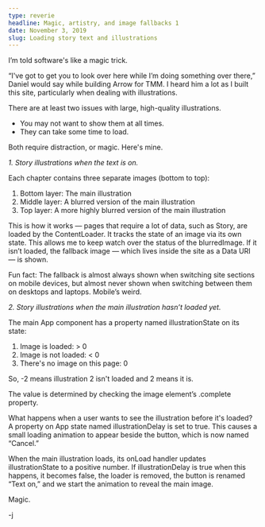 ```yaml
---
type: reverie
headline: Magic, artistry, and image fallbacks 1
date: November 3, 2019
slug: Loading story text and illustrations
---
```


I’m told software's like a magic trick. 

“I've got to get you to look over here while I’m doing something over there,” Daniel would say while building Arrow for TMM. I heard him a lot as I built this site, particularly when dealing with illustrations. 

There are at least two issues with large, high-quality illustrations. 

- You may not want to show them at all times.
- They can take some time to load.

Both require distraction, or magic. Here's mine.

*1. Story illustrations when the text is on.*

Each chapter contains three separate images (bottom to top): 

1. Bottom layer: The main illustration
2. Middle layer: A blurred version of the main illustration
3. Top layer: A more highly blurred version of the main illustration

This is how it works — pages that require a lot of data, such as Story, are loaded by the ContentLoader. It tracks the state of an image via its own state. This allows me to keep watch over the status of the blurredImage. If it isn’t loaded, the fallback image — which lives inside the site as a Data URI — is shown. 

Fun fact: The fallback is almost always shown when switching site sections on mobile devices, but almost never shown when switching between them on desktops and laptops. Mobile’s weird.

*2. Story illustrations when the main illustration hasn’t loaded yet.*

The main App component has a property named illustrationState on its state: 

1. Image is loaded: > 0 
2. Image is not loaded: < 0 
3. There's no image on this page: 0 

So, -2 means illustration 2 isn't loaded and 2 means it is. 

The value is determined by checking the image element’s .complete property. 

What happens when a user wants to see the illustration before it's loaded? A property on App state named illustrationDelay is set to true. This causes a small loading animation to appear beside the button, which is now named “Cancel.”

When the main illustration loads, its onLoad handler updates illustrationState to a positive number. If illustrationDelay is true when this happens, it becomes false, the loader is removed, the button is renamed “Text on,” and we start the animation to reveal the main image.

Magic. 

-j